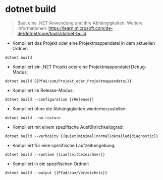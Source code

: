 # dotnet build

> Baut eine .NET Anwendung und ihre Abhängigkeiten.
> Weitere Informationen: <https://learn.microsoft.com/de-de/dotnet/core/tools/dotnet-build>.

- Kompiliert das Projekt oder eine Projektmappendatei in dem aktuellen Ordner:

`dotnet build`

- Kompiliert ein .NET Projekt oder eine Projektmappendatei Debug-Modus:

`dotnet build {{Pfad/zum/Projekt_oder_Projektmappendatei}}`

- Kompiliert im Release-Modus:

`dotnet build --configuration {{Release}}`

- Kompiliert ohne die Abhängigkeiten wiederherzustellen:

`dotnet build --no-restore`

- Kompiliert mit einem spezifische Ausführlichkeitsgrad:

`dotnet build --verbosity {{quiet|minimal|normal|detailed|diagnostic}}`

- Kompiliert für eine spezifische Laufzeitumgebung:

`dotnet build --runtime {{Laufzeitbezeichner}}`

- Kompiliert in ein spezifischen Ordner:

`dotnet build --output {{Pfad/zum/Verzeichnis}}`
